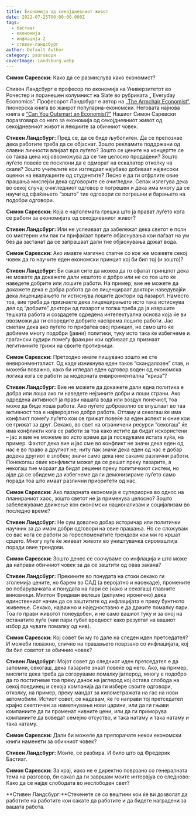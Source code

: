 ```yaml
---
title: Економија од секојдневниот живот
date: 2022-07-25T00:00:00.000Z
tags:
  - бастиат
  - економија
  - инфлација-2
  - стивен-ландсбург
author: Default Author
category: разговори
coverImage: Landsburg.webp
---
```


**Симон Саревски:** Како да се размислува како економист?

Стивен Ландсбург е професор по економија на Универзитетот во Рочестер и поранешен колумнист на Slate во рубриката „ Everyday Economics“. Професорот Ландсбург е автор на [„The Armchair Economist“](https://www.amazon.com/Armchair-Economist-Economics-Everyday-Life/dp/1451651732), пионерска книга во жанрот популарнa-економски. Неговата најнова книга е [“Can You Outsmart an Economist?”](https://www.amazon.com/Can-You-Outsmart-Economist-Puzzles-ebook/dp/B0795DRM3L#:~:text=Steven%20Landsburg%2C%20acclaimed%20author%20of,subject's%20key%20concepts%20and%20pitfalls.) Нашиот Симон Саревски поразговара со него за eкономија од секојдневниот живот од секојдневниот живот и лекциите за обичниот човек.

**Стивен Ландсбург:** Пред се, да се биде љубопитен. Да се препознае дека работите треба да се објаснат. Зошто рекламите поддржани од славни личности влијаат врз луѓето? Зошто се цените на концертте се со таква цена кој овозможува да се тие целосно продадени? Зошто луѓето повеќе се посклони да е одморат на ескалатор отколку на скали? Зошто учителите кои изгледаат најубаво добиваат највисоки оценки на евалуациите од студентите? Лесно е да ги отфрлите овие прашања мислејќи дека одговорите се очигледни. Сепак излегува дека во секој случај очигледниот одговор е погрешен и дека има многу да се научи од сфаќањето “зошто” тие одговори се погрешни и барањето на подобри одговори.

**Симон Саревски:** Која е најголемата грешка што ја прават луѓето кога се работи за економијата од секојдневниот живот?

**Стивен Ландсбург:** Или не успеаваат да забележат дека светот е полн со мистерии или пак ги прифаќаат првите објаснувања кои паѓаат на ум без да застанат да се запрашаат дали тие објаснувања држат вода.

**Симон Саревски:** Ако имавте магично стапче со кое же можевте секој човек да го научите еден економски принцип кој би бил тој (и зошто)?

**Стивен Ландсбург:** Би сакал сите да можеа да го сфатат принцпот дека не можете да докажете дали нештото е добро или не со тоа што ќе наведете добрите или лошите работи. На пример, вие не можете да докажете дека е добра работа да се лиценцираат доктори наведувајќи дека лиценцирањето ги истиснува лошите доктори од пазарот. Наместо тоа, вие треба да признаете дека лиценцирањето исто така истиснува дел од “добрите” доктори од пазарот и тогаш треба да ја извршите тешката работа и создадете одредена интелектуална основа која ќе ви овозможи да ги споредите добрите наспрема лошите работи. Јас сметам дека ако луѓето го прифатеа овој принцип, не само што ќе добиеме многу подобри (јавни) политики, туку исто така ќе избегнеме и граѓански судири помеѓу фракции кои одбиваат да признаат легитимните грижи на своите противници.

**Симон Саревски:** Претходно имате пишувано зошто не сте енвиронменталист. Од каде изникнува еден таков “скандалозен” став, и можеби поважно, како би игледал еден одговор воден од економска логика кога се работи за модерната енвиронментална “криза”?

**Стивен Ландсбург:** Вие не можете да докажете дали една политика е добра или лоша ако ги наведете нејзините добри и лоши страни. Ако одредена активност ја прави нашата вода или воздух понечист, тоа може да биде лоша работа. Ако луѓето доброволно се впуштаат во таа активност тоа е најверојатно добра работа. Оттаму и секогаш ќе има конфликт помеѓу луѓето кои се грижат повеќе за еден аспект и оние кои се грижат за друг. Секако, во свет на ограничени ресурси “секогаш” ќе има конфликти кога се работи за тоа како истите да бидат искористени – јас и вие не можеме во исто време да ја поседуваме истата куќа, на пример. Фактот дека вие и јас сме во конфликт не значи дека еден од нас е во право а другиот не; ниту пак значи дека еден од нас е добар додека другиот е злобен; значи само дека ние сакаме различни работи. Понекогаш овие конфликти можат да се решат преку пазарите, а некогаш тие мораат да бидат решени преку политичкиот систем, но ајде да се обидеме да избегнеме да ги демонизираме луѓето само поради тоа што имаат различни приоритети од нас.

**Симон Саревски:** Ако пазарната економија е супериорна во однос на планираниот хаос, зошто светот не ја применува целосно? Зошто забележуваме движење кон економски национализам и социјализам во последно време?

**Стивен Ландсбург:** Не сум доволно добар историчар или политички научник за да имам добри одговори на овие прашања. Но се сложувам со вас кога се работи за гореспоменатите трендови кои ми го кршат срцето. Многу луѓе ќе живеат животи во уништувачка сиромаштија поради овие трендови.

**Симон Саревски:** Зошто денес се соочуваме со инфлација и што може да направи обичниот човек за да се заштити од оваа закана?

**Стивен Ландсбург:** Прекините во понудата на стоки секако ги зголемија цените, но барем во САД (а веројатно и насекаде), промените во побарувачката и понудата на пари се (како и секогаш) главните виновници. Милтон Фридман велеше (делумно иронично) дека единствениот начин да се заштитите од инфлацијата е преку бунтното живеење. Секако, најважно и наједноставно е да држите помалку пари. Тоа го прави животот понеудобен, и не само вашиот туку и за оној на останатите луѓе (чии пари губат вредност како резултат на вашиот избор да чувате помалку од нив).

**Симон Саревски:** Кој совет би му го дале на следен иден претседател? И можеби поважно, слично на прашањето поврзано со инфлацијата, кој  би бил советот за обичнио човек?

**Стивен Ландсбург:** Мојот совет до следниот иден претседател е да запомни, секогаш, дека пазарите знаат повеќе од него. Ако, на пример, мислите дека треба да согоруваме помалку јаглерод, многу е подобро да го постигнеме тоа преку данок на јаглерод кој остава слобода на секој поединец и секоја компанија да ги избере своите одговори, отколку, на пример, преку мандат за километражата на гас на нови автомобили. Истиот совет, се надевам, ќе го направи тој претседател крајно скептичен за наметнување нови царини, или да ги гњави компаниите да ги променат нивните цени, или да ги приморува компаниите да воведат семејно отсуство, и така натаму и така натаму и така натаму.

**Симон Саревски:** Дали би можеле да препорачате некои економски книги наменети за обичниот човек?

**Стивен Ландсбург:** Моите, се разбира. И било што од Фредерик Бастиат.

**Симон Саревски:** За крај, иако не е директно поврзано со генералната тема на разговор, би сакал да ги завршам моите интервјуа со следново: Како да се најде слободата во неслободен свет?

**Стивен Ландсбург:**Стекенете се со вештини кои ќе ви дозволат да работите на работите кои сакате да работите и да бидете наградени за вашата работа.
